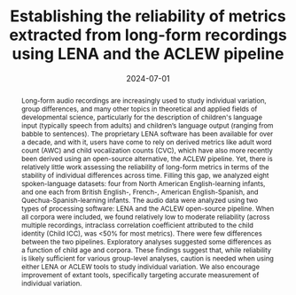 ---
title: "Establishing the reliability of metrics extracted from long-form recordings using LENA and the ACLEW pipeline"
collection: publications
paperurl: 'https://osf.io/preprints/psyarxiv/vufw4'
link: https://osf.io/preprints/psyarxiv/vufw4
tags:
    - tag: Language acquisition
      id: language-acquisition
      color: '#90EE90'
      text_color: '#000000'
    - tag: Statistical inference
      id: statistical-inference
      color: '#D8BFD8'
      text_color: '#000000'
type: publications
date: 2024-07-01
venue: 'Behavior Research Methods [accepted]'
authors: Cristia A., <b>Gautheron L.</b>, Zhang Z., Schuller B., Scaff C., Rowland C., Räsänen O., Peurey L., Lavechin M., Havard W., Fausey C., Cychosz M., Bergelson E., Anderson H., Al N., Soderstrom M.
credit: 'Data curation,Software,Writing – review &amp; editing'
abstract: "Long-form audio recordings are increasingly used to study individual variation, group differences, and many other topics in theoretical and applied fields of developmental science, particularly for the description of children&apos;s language input (typically speech from adults) and children’s language output (ranging from babble to sentences). The proprietary LENA software has been available for over a decade, and with it, users have come to rely on derived metrics like adult word count (AWC) and child vocalization counts (CVC), which have also more recently been derived using an open-source alternative, the ACLEW pipeline. Yet, there is relatively little work assessing the reliability of long-form metrics in terms of the stability of individual differences across time. Filling this gap, we analyzed eight spoken-language datasets: four from North American English-learning infants, and one each from British English-, French-, American English-Spanish, and Quechua-Spanish-learning infants. The audio data were analyzed using two types of processing software: LENA and the ACLEW open-source pipeline. When all corpora were included, we found relatively low to moderate reliability (across multiple recordings, intraclass correlation coefficient attributed to the child identity (Child ICC), was <50% for most metrics). There were few differences between the two pipelines. Exploratory analyses suggested some differences as a function of child age and corpora. These findings suggest that, while reliability is likely sufficient for various group-level analyses, caution is needed when using either LENA or ACLEW tools to study individual variation. We also encourage improvement of extant tools, specifically targeting accurate measurement of individual variation."
citation: ' Alejandrina Cristia,  Lucas Gautheron,  Zixing Zhang,  Björn Schuller,  Camila Scaff,  Caroline Rowland,  Okko Räsänen,  Loann Peurey,  Marvin Lavechin,  William Havard,  Caitlin Fausey,  Margaret Cychosz,  Elika Bergelson,  Heather Anderson,  Najla Al,  Melanie Soderstrom, &quot;Establishing the reliability of metrics extracted from long-form recordings using LENA and the ACLEW pipeline.&quot; Behavior Research Methods [accepted], 2024.'
---